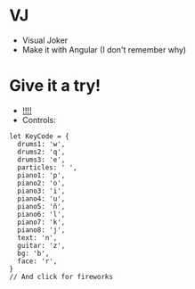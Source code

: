 # VJ

- Visual Joker
- Make it with Angular (I don't remember why)

# Give it a try!

- [!!!!](https://fuckthatshit.herokuapp.com/fckthisshit)
- Controls:
```
let KeyCode = {
  drums1: 'w',
  drums2: 'q',
  drums3: 'e',
  particles: ' ',
  piano1: 'p',
  piano2: 'o',
  piano3: 'i',
  piano4: 'u',
  piano5: 'ñ',
  piano6: 'l',
  piano7: 'k',
  piano8: 'j',
  text: 'n',
  guitar: 'z',
  bg: 'b',
  face: 'r',
}
// And click for fireworks
```